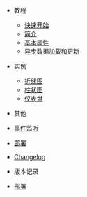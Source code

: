 <!-- 侧边栏 -->

- 教程
  - [快速开始](base-quickstart.md)
  - [简介]()
  - [基本属性]()
  - [异步数据加载和更新]()

- 实例
  - [折线图](chart-line.md)
  - [柱状图](chart-bar.md)
  - [仪表盘](chart-donut.md)

- 其他
 - [事件监听]()
 - [部署]()
 - [Changelog]()

- 版本记录
 - [部署]()
